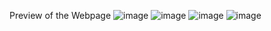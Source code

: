 Preview of the Webpage
![image](https://github.com/aarinz/Portfolio-Template/assets/92904394/7ada2564-1089-4b3c-9aca-a1e0beeb8d37)
![image](https://github.com/aarinz/Portfolio-Template/assets/92904394/d314aabf-bb16-461f-af95-5f32d0677e54)
![image](https://github.com/aarinz/Portfolio-Template/assets/92904394/775ebc06-7f06-4471-9889-5620bcd6720f)
![image](https://github.com/aarinz/Portfolio-Template/assets/92904394/008ed9b5-fb1b-4609-8d68-4bdc6edc49d6)



